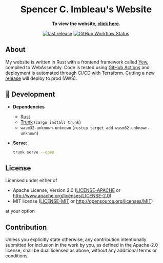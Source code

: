 <div align="center">

# Spencer C. Imbleau's Website

**To view the website, [click here](https://spencer.imbleau.com).**

[![last release](https://img.shields.io/github/release-date/simbleau/website?logo=github&label=Last%20Release)](https://github.com/simbleau/website/releases)
[![GitHub Workflow Status](https://img.shields.io/github/actions/workflow/status/simbleau/website/ci.yml?logo=github&label=CI)](https://github.com/simbleau/website/actions/workflows/ci.yml)

</div>

## About

My website is written in Rust with a frontend framework called [Yew](https://yew.rs), compiled to WebAssembly. Code is tested using [GitHub Actions](https://github.com/simbleau/website/actions/workflows/ci.yml) and deployment is automated through CI/CD with Terraform. Cutting a new [release](https://github.com/simbleau/website/releases/tag/latest) will deploy to prod (AWS).

## 🔧 Development

- **Dependencies**
  - [Rust](https://www.rust-lang.org/)
  - [Trunk](https://trunkrs.dev/) (`cargo install trunk`)
  - `wasm32-unknown-unknown` (`rustup target add wasm32-unknown-unknown`)

- **Serve**:

  ```bash
  trunk serve --open
  ```

## License

Licensed under either of

- Apache License, Version 2.0
   ([LICENSE-APACHE](LICENSE-APACHE) or <http://www.apache.org/licenses/LICENSE-2.0>)
- MIT license
   ([LICENSE-MIT](LICENSE-MIT) or <http://opensource.org/licenses/MIT>)

at your option

## Contribution

Unless you explicitly state otherwise, any contribution intentionally submitted
for inclusion in the work by you, as defined in the Apache-2.0 license, shall be
dual licensed as above, without any additional terms or conditions.
